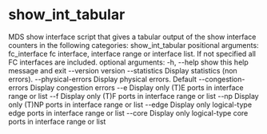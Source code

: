 # show_int_tabular</b>
MDS show interface script that gives a tabular output of the show interface counters in the following categories:</b>
</b>
show_int_tabular</b>
</b>
positional arguments:</b>
  fc_interface         fc interface, interface range or interface list. If not specified all FC interfaces are included.</b>
</b>
optional arguments:</b>
  -h, --help           show this help message and exit</b>
  --version            version</b>
  --statistics         Display statistics (non errors).</b>
  --physical-errors    Display physical errors. Default</b>
  --congestion-errors  Display congestion errors</b>
  --e                  Display only (T)E ports in interface range or list</b>
  --f                  Display only (T)F ports in interface range or list</b>
  --np                 Display only (T)NP ports in interface range or list</b>
  --edge               Display only logical-type edge ports in interface range or list</b>
  --core               Display only logical-type core ports in interface range or list</b>
</b>
